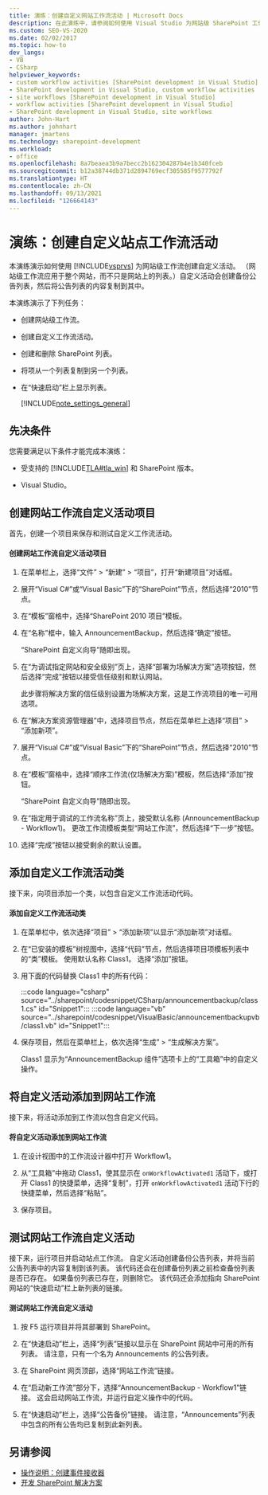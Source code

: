 ```yaml
---
title: 演练：创建自定义网站工作流活动 | Microsoft Docs
description: 在此演练中，请参阅如何使用 Visual Studio 为网站级 SharePoint 工作流创建自定义活动。
ms.custom: SEO-VS-2020
ms.date: 02/02/2017
ms.topic: how-to
dev_langs:
- VB
- CSharp
helpviewer_keywords:
- custom workflow activities [SharePoint development in Visual Studio]
- SharePoint development in Visual Studio, custom workflow activities
- site workflows [SharePoint development in Visual Studio]
- workflow activities [SharePoint development in Visual Studio]
- SharePoint development in Visual Studio, site workflows
author: John-Hart
ms.author: johnhart
manager: jmartens
ms.technology: sharepoint-development
ms.workload:
- office
ms.openlocfilehash: 8a7beaea3b9a7becc2b162304287b4e1b340fceb
ms.sourcegitcommit: b12a38744db371d2894769ecf305585f9577792f
ms.translationtype: HT
ms.contentlocale: zh-CN
ms.lasthandoff: 09/13/2021
ms.locfileid: "126664143"
---
```

# <a name="walkthrough-create-a-custom-site-workflow-activity"></a>演练：创建自定义站点工作流活动
  本演练演示如何使用 [!INCLUDE[vsprvs](../sharepoint/includes/vsprvs-md.md)] 为网站级工作流创建自定义活动。 （网站级工作流应用于整个网站，而不只是网站上的列表。）自定义活动会创建备份公告列表，然后将公告列表的内容复制到其中。

 本演练演示了下列任务：

- 创建网站级工作流。

- 创建自定义工作流活动。

- 创建和删除 SharePoint 列表。

- 将项从一个列表复制到另一个列表。

- 在“快速启动”栏上显示列表。

  [!INCLUDE[note_settings_general](../sharepoint/includes/note-settings-general-md.md)]

## <a name="prerequisites"></a>先决条件
 您需要满足以下条件才能完成本演练：

- 受支持的 [!INCLUDE[TLA#tla_win](../sharepoint/includes/tlasharptla-win-md.md)] 和 SharePoint 版本。

- Visual Studio。

## <a name="create-a-site-workflow-custom-activity-project"></a>创建网站工作流自定义活动项目
 首先，创建一个项目来保存和测试自定义工作流活动。

#### <a name="to-create-a-site-workflow-custom-activity-project"></a>创建网站工作流自定义活动项目

1. 在菜单栏上，选择“文件” > “新建” > “项目”，打开“新建项目”对话框。

2. 展开“Visual C#”或“Visual Basic”下的“SharePoint”节点，然后选择“2010”节点。

3. 在“模板”窗格中，选择“SharePoint 2010 项目”模板。

4. 在“名称”框中，输入 AnnouncementBackup，然后选择“确定”按钮。

     “SharePoint 自定义向导”随即出现。

5. 在“为调试指定网站和安全级别”页上，选择“部署为场解决方案”选项按钮，然后选择“完成”按钮以接受信任级别和默认网站。

     此步骤将解决方案的信任级别设置为场解决方案，这是工作流项目的唯一可用选项。

6. 在“解决方案资源管理器”中，选择项目节点，然后在菜单栏上选择“项目” > “添加新项”。

7. 展开“Visual C#”或“Visual Basic”下的“SharePoint”节点，然后选择“2010”节点。

8. 在“模板”窗格中，选择“顺序工作流(仅场解决方案)”模板，然后选择“添加”按钮。

     “SharePoint 自定义向导”随即出现。

9. 在“指定用于调试的工作流名称”页上，接受默认名称 (AnnouncementBackup - Workflow1)。 更改工作流模板类型“网站工作流”，然后选择“下一步”按钮。

10. 选择“完成”按钮以接受剩余的默认设置。

## <a name="add-a-custom-workflow-activity-class"></a>添加自定义工作流活动类
 接下来，向项目添加一个类，以包含自定义工作流活动代码。

#### <a name="to-add-a-custom-workflow-activity-class"></a>添加自定义工作流活动类

1. 在菜单栏中，依次选择“项目” > “添加新项”以显示“添加新项”对话框。

2. 在“已安装的模板”树视图中，选择“代码”节点，然后选择项目项模板列表中的“类”模板。 使用默认名称 Class1。 选择“添加”按钮。

3. 用下面的代码替换 Class1 中的所有代码：

     :::code language="csharp" source="../sharepoint/codesnippet/CSharp/announcementbackup/class1.cs" id="Snippet1":::
     :::code language="vb" source="../sharepoint/codesnippet/VisualBasic/announcementbackupvb/class1.vb" id="Snippet1":::

4. 保存项目，然后在菜单栏上，依次选择“生成” > “生成解决方案”。

     Class1 显示为“AnnouncementBackup 组件”选项卡上的“工具箱”中的自定义操作。

## <a name="add-the-custom-activity-to-the-site-workflow"></a>将自定义活动添加到网站工作流
 接下来，将活动添加到工作流以包含自定义代码。

#### <a name="to-add-a-custom-activity-to-the-site-workflow"></a>将自定义活动添加到网站工作流

1. 在设计视图中的工作流设计器中打开 Workflow1。

2. 从“工具箱”中拖动 Class1，使其显示在 `onWorkflowActivated1` 活动下，或打开 Class1 的快捷菜单，选择“复制”，打开 `onWorkflowActivated1` 活动下行的快捷菜单，然后选择“粘贴”。

3. 保存项目。

## <a name="test-the-site-workflow-custom-activity"></a>测试网站工作流自定义活动
 接下来，运行项目并启动站点工作流。 自定义活动创建备份公告列表，并将当前公告列表中的内容复制到该列表。 该代码还会在创建备份列表之前检查备份列表是否已存在。 如果备份列表已存在，则删除它。 该代码还会添加指向 SharePoint 网站的“快速启动”栏上新列表的链接。

#### <a name="to-test-the-site-workflow-custom-activity"></a>测试网站工作流自定义活动

1. 按 F5 运行项目并将其部署到 SharePoint。

2. 在“快速启动”栏上，选择“列表”链接以显示在 SharePoint 网站中可用的所有列表。 请注意，只有一个名为 Announcements 的公告列表。

3. 在 SharePoint 网页顶部，选择“网站工作流”链接。

4. 在“启动新工作流”部分下，选择“AnnouncementBackup - Workflow1”链接。 这会启动网站工作流，并运行自定义操作中的代码。

5. 在“快速启动”栏上，选择“公告备份”链接。 请注意，“Announcements”列表中包含的所有公告均已复制到此新列表。

## <a name="see-also"></a>另请参阅
- [操作说明：创建事件接收器](../sharepoint/how-to-create-an-event-receiver.md)
- [开发 SharePoint 解决方案](../sharepoint/developing-sharepoint-solutions.md)
